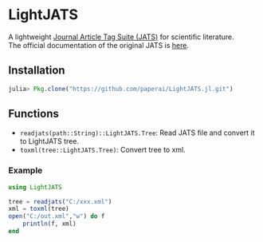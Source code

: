 # LightJATS
A lightweight [Journal Article Tag Suite (JATS)](https://en.wikipedia.org/wiki/Journal_Article_Tag_Suite) for scientific literature.  
The official documentation of the original JATS is [here](https://jats.nlm.nih.gov/index.html).

## Installation
```julia
julia> Pkg.clone("https://github.com/paperai/LightJATS.jl.git")
```

## Functions
* `readjats(path::String)::LightJATS.Tree`: Read JATS file and convert it to LightJATS tree.
* `toxml(tree::LightJATS.Tree)`: Convert tree to xml.

### Example
```julia
using LightJATS

tree = readjats("C:/xxx.xml")
xml = toxml(tree)
open("C:/out.xml","w") do f
    println(f, xml)
end
```
